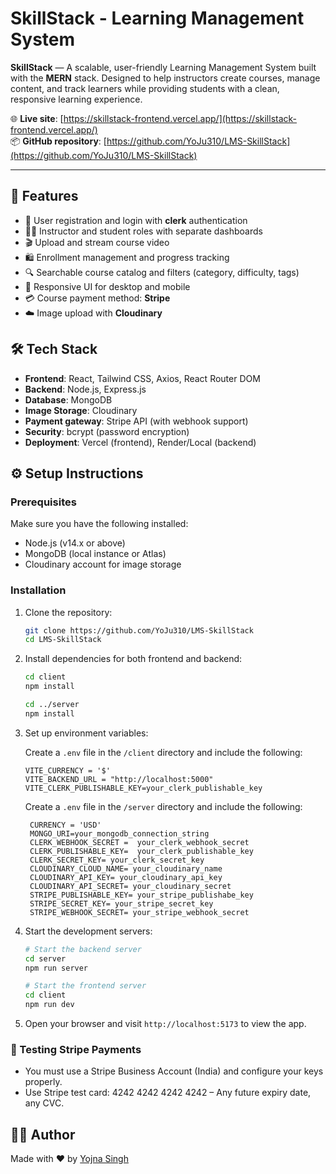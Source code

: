 # SkillStack - Learning Management System

**SkillStack** — A scalable, user-friendly Learning Management System built with the **MERN** stack. Designed to help instructors create courses, manage content, and track learners while providing students with a clean, responsive learning experience.

🌐 **Live site**: [https://skillstack-frontend.vercel.app/](https://skillstack-frontend.vercel.app/)  
📦 **GitHub repository**: [https://github.com/YoJu310/LMS-SkillStack](https://github.com/YoJu310/LMS-SkillStack)

---

## 🚀 Features

- 🔐 User registration and login with **clerk** authentication
- 👩‍🏫 Instructor and student roles with separate dashboards
- 🎬 Upload and stream course video
- 🛍️ Enrollment management and progress tracking
- 🔍 Searchable course catalog and filters (category, difficulty, tags)
- 📱 Responsive UI for desktop and mobile 
- 💳 Course payment method: **Stripe**
- ☁️ Image upload with **Cloudinary**


## 🛠️ Tech Stack

- **Frontend**: React, Tailwind CSS, Axios, React Router DOM  
- **Backend**: Node.js, Express.js
- **Database**: MongoDB
- **Image Storage**: Cloudinary
- **Payment gateway**: Stripe API (with webhook support)
- **Security**: bcrypt (password encryption)
- **Deployment**: Vercel (frontend), Render/Local (backend) 


## ⚙️ Setup Instructions

### Prerequisites

Make sure you have the following installed:

- Node.js (v14.x or above)
- MongoDB (local instance or Atlas)
- Cloudinary account for image storage

### Installation

1. Clone the repository:

   ```bash
   git clone https://github.com/YoJu310/LMS-SkillStack
   cd LMS-SkillStack
   ```

2. Install dependencies for both frontend and backend:

   ```bash
   cd client
   npm install

   cd ../server
   npm install
   ```

3. Set up environment variables:

   Create a `.env` file in the `/client` directory and include the following:

   ```env
   VITE_CURRENCY = '$'
   VITE_BACKEND_URL = "http://localhost:5000"
   VITE_CLERK_PUBLISHABLE_KEY=your_clerk_publishable_key
   ```
   
   Create a `.env` file in the `/server` directory and include the following:

   ```env
    CURRENCY = 'USD'
    MONGO_URI=your_mongodb_connection_string
    CLERK_WEBHOOK_SECRET =  your_clerk_webhook_secret
    CLERK_PUBLISHABLE_KEY=  your_clerk_publishable_key
    CLERK_SECRET_KEY= your_clerk_secret_key
    CLOUDINARY_CLOUD_NAME= your_cloudinary_name
    CLOUDINARY_API_KEY= your_cloudinary_api_key
    CLOUDINARY_API_SECRET= your_cloudinary_secret
    STRIPE_PUBLISHABLE_KEY= your_stripe_publishabe_key
    STRIPE_SECRET_KEY= your_stripe_secret_key
    STRIPE_WEBHOOK_SECRET= your_stripe_webhook_secret
   ```
   

4. Start the development servers:

   ```bash
   # Start the backend server
   cd server
   npm run server

   # Start the frontend server
   cd client
   npm run dev
   ```

5. Open your browser and visit `http://localhost:5173` to view the app.


 ### 🧪 Testing Stripe Payments
- You must use a Stripe Business Account (India) and configure your keys properly.
- Use Stripe test card: 4242 4242 4242 4242 – Any future expiry date, any CVC.


## 👩‍💻 Author

Made with ❤️ by [Yojna Singh](https://github.com/YoJu310) 
